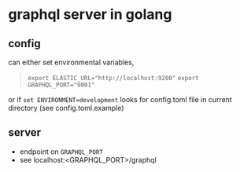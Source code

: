 # graphql server in golang

## config 

can either set environmental variables, 

> `export ELASTIC_URL="http://localhost:9200"`
> `export GRAPHQL_PORT="9001"`

or if `set ENVIRONMENT=development` looks for config.toml file
in current directory (see config.toml.example)

## server 

* endpoint on `GRAPHQL_PORT`
* see localhost:<GRAPHQL_PORT>/graphql
